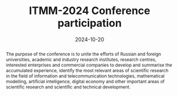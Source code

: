 ---
title: ITMM-2024 Conference participation

event: The 23rd International Conference named after A. F. Terpugov Information Technologies And Mathematical Modelling (IТММ – 2024)
event_url: http://itmmconf.ru/

location: Karshi State University
address:
  street: Karshi State University, Kuchabag street, 17
  city: Karshi
  region: Kashkadarya region
  postcode: '180119'
  country: Republic of Uzbekistan

summary: Participated in an international conference with a report on the results of my research.
abstract: The purpose of the conference is to unite the efforts of Russian and foreign universities, academic and industry research institutes, research centres, interested enterprises and commercial companies to develop and summarise the accumulated experience, identify the most relevant areas of scientific research in the field of information and telecommunication technologies, mathematical modelling, artificial intelligence, digital economy and other important areas of scientific research and scientific and technical development.

# Talk start and end times.
#   End time can optionally be hidden by prefixing the line with `#`.
date: '2024-10-20'
date_end: '2024-10-26'
all_day: true

# Schedule page publish date (NOT talk date).
publishDate: '2017-01-01T00:00:00Z'

authors:
  - admin

tags: []

# Is this a featured talk? (true/false)
featured: false

image:
  filename: 'itmm-2024.jpg'
  caption: 'ITMM-2024 presentation instance'
  focal_point: Right

design:
  # Default section spacing
  spacing: "6rem"
  background:
        color: black
        image:
          # Add your image background to `assets/media/`.
          filename: abstract-splashed-watercolor-textured-background.svg
          filters:
            brightness: 1.0
          size: cover
          position: center
          parallax: false

#links:
#  - icon: twitter
#    icon_pack: fab
#    name: Follow
#    url: https://twitter.com/georgecushen
#url_code: 'https://github.com'
#url_pdf: ''
#url_slides: 'https://slideshare.net'
#url_video: 'https://youtube.com'

# Markdown Slides (optional).
#   Associate this talk with Markdown slides.
#   Simply enter your slide deck's filename without extension.
#   E.g. `slides = "example-slides"` references `content/slides/example-slides.md`.
#   Otherwise, set `slides = ""`.
slides: ""

# Projects (optional).
#   Associate this post with one or more of your projects.
#   Simply enter your project's folder or file name without extension.
#   E.g. `projects = ["internal-project"]` references `content/project/deep-learning/index.md`.
#   Otherwise, set `projects = []`.
#projects:
#  - example


#{{% callout note %}}
#Click on the **Slides** button above to view the built-in slides feature.
#{{% /callout %}}

#Slides can be added in a few ways:

#- **Create** slides using Hugo Blox Builder's [_Slides_](https://docs.hugoblox.com/reference/content-types/) feature and link using `slides` parameter in the front matter of the talk file
#- **Upload** an existing slide deck to `static/` and link using `url_slides` parameter in the front matter of the talk file
#- **Embed** your slides (e.g. Google Slides) or presentation video on this page using [shortcodes](https://docs.hugoblox.com/reference/markdown/).

#Further event details, including [page elements](https://docs.hugoblox.com/reference/markdown/) such as image galleries, can be added to the body of this page.
---